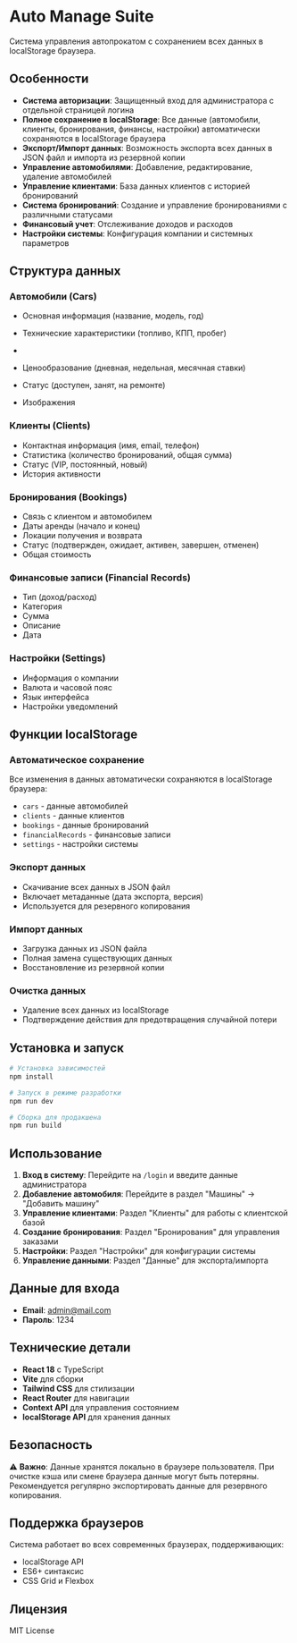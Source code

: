 # Auto Manage Suite

Система управления автопрокатом с сохранением всех данных в localStorage браузера.

## Особенности

- **Система авторизации**: Защищенный вход для администратора с отдельной страницей логина
- **Полное сохранение в localStorage**: Все данные (автомобили, клиенты, бронирования, финансы, настройки) автоматически сохраняются в localStorage браузера
- **Экспорт/Импорт данных**: Возможность экспорта всех данных в JSON файл и импорта из резервной копии
- **Управление автомобилями**: Добавление, редактирование, удаление автомобилей
- **Управление клиентами**: База данных клиентов с историей бронирований
- **Система бронирований**: Создание и управление бронированиями с различными статусами
- **Финансовый учет**: Отслеживание доходов и расходов
- **Настройки системы**: Конфигурация компании и системных параметров

## Структура данных

### Автомобили (Cars)
- Основная информация (название, модель, год)
- Технические характеристики (топливо, КПП, пробег)

- 
- Ценообразование (дневная, недельная, месячная ставки)
- Статус (доступен, занят, на ремонте)
- Изображения

### Клиенты (Clients)
- Контактная информация (имя, email, телефон)
- Статистика (количество бронирований, общая сумма)
- Статус (VIP, постоянный, новый)
- История активности

### Бронирования (Bookings)
- Связь с клиентом и автомобилем
- Даты аренды (начало и конец)
- Локации получения и возврата
- Статус (подтвержден, ожидает, активен, завершен, отменен)
- Общая стоимость

### Финансовые записи (Financial Records)
- Тип (доход/расход)
- Категория
- Сумма
- Описание
- Дата

### Настройки (Settings)
- Информация о компании
- Валюта и часовой пояс
- Язык интерфейса
- Настройки уведомлений

## Функции localStorage

### Автоматическое сохранение
Все изменения в данных автоматически сохраняются в localStorage браузера:
- `cars` - данные автомобилей
- `clients` - данные клиентов  
- `bookings` - данные бронирований
- `financialRecords` - финансовые записи
- `settings` - настройки системы

### Экспорт данных
- Скачивание всех данных в JSON файл
- Включает метаданные (дата экспорта, версия)
- Используется для резервного копирования

### Импорт данных
- Загрузка данных из JSON файла
- Полная замена существующих данных
- Восстановление из резервной копии

### Очистка данных
- Удаление всех данных из localStorage
- Подтверждение действия для предотвращения случайной потери

## Установка и запуск

```bash
# Установка зависимостей
npm install

# Запуск в режиме разработки
npm run dev

# Сборка для продакшена
npm run build
```

## Использование

1. **Вход в систему**: Перейдите на `/login` и введите данные администратора
2. **Добавление автомобиля**: Перейдите в раздел "Машины" → "Добавить машину"
3. **Управление клиентами**: Раздел "Клиенты" для работы с клиентской базой
4. **Создание бронирования**: Раздел "Бронирования" для управления заказами
5. **Настройки**: Раздел "Настройки" для конфигурации системы
6. **Управление данными**: Раздел "Данные" для экспорта/импорта

## Данные для входа

- **Email**: admin@mail.com
- **Пароль**: 1234

## Технические детали

- **React 18** с TypeScript
- **Vite** для сборки
- **Tailwind CSS** для стилизации
- **React Router** для навигации
- **Context API** для управления состоянием
- **localStorage API** для хранения данных

## Безопасность

⚠️ **Важно**: Данные хранятся локально в браузере пользователя. При очистке кэша или смене браузера данные могут быть потеряны. Рекомендуется регулярно экспортировать данные для резервного копирования.

## Поддержка браузеров

Система работает во всех современных браузерах, поддерживающих:
- localStorage API
- ES6+ синтаксис
- CSS Grid и Flexbox

## Лицензия

MIT License
